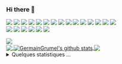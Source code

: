 
### Hi there 👋



  <p>
    <img src="https://img.shields.io/badge/-Visual%20Studio%20Code-23A9F2?style=flat-square&logo=Visual%20Studio%20Code&logoColor=white"/>
    <img src="https://img.shields.io/badge/-Flutter-23A4F2?style=flat-square&logo=Flutter&logoColor=white"/>
    <img src="https://img.shields.io/badge/-Dart-236812?style=flat-square&logo=Dart&logoColor=white"/>
    <img src="https://img.shields.io/badge/-Amplify-E34F26?style=flat-square&logo=Amplify&logoColor=white"/>
     <img src="https://img.shields.io/badge/-Github-181717?style=flat-square&logo=GitHub&logoColor=white"/>
    <img src="https://img.shields.io/badge/-AWS-182841?style=flat-square&logo=AWS&logoColor=white"/>
    <img src="https://img.shields.io/badge/-Git-F44D27?style=flat-square&logo=Git&logoColor=white"/>
    <img src="https://img.shields.io/badge/-NPM-CB3837?style=flat-square&logo=NPM&logoColor=white"/>
     <img src="https://img.shields.io/badge/-Bash-CB3165?style=flat-square&logo=Bash&logoColor=white"/>
    <img src="https://img.shields.io/badge/-Apache-D22128?style=flat-square&logo=Apache&logoColor=white"/>
    <img src="https://img.shields.io/badge/-Trello-0079BF?style=flat-square&logo=Trello&logoColor=white"/>
    <img src="https://img.shields.io/badge/-Slack-E01563?style=flat-square&logo=Slack&logoColor=white"/>
    <img src="https://img.shields.io/badge/-Sketch-FA6400?style=flat-square&logo=Sketch&logoColor=white"/>
    <img src="https://img.shields.io/badge/-MySQL-F29111?style=flat-square&logo=MySQL&logoColor=white"/>
    <img src="https://img.shields.io/badge/-Notion-000000?style=flat-square&logo=Notion&logoColor=white"/><br/>
    <img src="https://img.shields.io/badge/-Laravel-F55247?style=flat-square&logo=Laravel&logoColor=white"/>
    <img src="https://img.shields.io/badge/-WebPack-1C78C0?style=flat-square&logo=WebPack&logoColor=white"/>
    <img src="https://img.shields.io/badge/-ESLint-4B32C3?style=flat-square&logo=ESLint&logoColor=white"/>
    <img src="https://img.shields.io/badge/-HTML5-E34F26?style=flat-square&logo=HTML5&logoColor=white"/>
    <img src="https://img.shields.io/badge/-CSS3-1572B6?style=flat-square&logo=CSS3&logoColor=white"/>
    <img src="https://img.shields.io/badge/-OVH%20Cloud-123F6D?style=flat-square&logo=OVH&logoColor=white"/>
  </p>

<img src="http://views.whatilearened.today/views/github/GermainGrumel/views.svg"/>

<br/>
<a href="https://github.com/GermainGrumel">
  <img align="center" src="https://github-readme-stats.vercel.app/api/top-langs/?username=GermainGrumel&theme=light&hide=java,dart,html,css" />
</a>
<a href="https://github.com/GermainGrumel">
 <img align="center" src="https://github-readme-stats.vercel.app/api?username=GermainGrumel&show_icons=true&theme=light&line_height=27" alt="GermainGrumel's github stats"/>
</a>
<a href="https://github.com/GermainGrumel/Slack-Music-Bot">
  <img align="center" src="https://github-readme-stats.vercel.app/api/pin/?username=GermainGrumel&repo=Slack-Music-Bot&theme=light" />

</a>
<details>
  <h2>Currently learning :</h2>
  <p>Django, Django ORM</p>
   <p>Vue JS</p>
  
  <summary>Quelques statistiques ...</summary><br/>

![Profile Views](http://img.shields.io/badge/Profile%20Views-251-orange)

**🐱 My Github Data** 

> 🏆 130 Contributions in the Year 2021
 > 
> 📦 0 Bytes Used in Github's Storage 
 > 
> 💼 Opted to Hire
 > 
> 📜 29 Public Repositories 
 > 
> 🔑 17 Private Repositories  
 > 
**I'm an owl 🦉** 

```text
🌞 Morning    29 commits     ██░░░░░░░░░░░░░░░░░░░░░░░   10.1% 
🌆 Daytime    117 commits    ██████████░░░░░░░░░░░░░░░   40.77% 
🌃 Evening    99 commits     ████████░░░░░░░░░░░░░░░░░   34.49% 
🌙 Night      42 commits     ███░░░░░░░░░░░░░░░░░░░░░░   14.63%

```
📅 **I'm Most Productive on Monday** 

```text
Monday       63 commits     █████░░░░░░░░░░░░░░░░░░░░   21.95% 
Tuesday      30 commits     ██░░░░░░░░░░░░░░░░░░░░░░░   10.45% 
Wednesday    35 commits     ███░░░░░░░░░░░░░░░░░░░░░░   12.2% 
Thursday     32 commits     ██░░░░░░░░░░░░░░░░░░░░░░░   11.15% 
Friday       39 commits     ███░░░░░░░░░░░░░░░░░░░░░░   13.59% 
Saturday     52 commits     ████░░░░░░░░░░░░░░░░░░░░░   18.12% 
Sunday       36 commits     ███░░░░░░░░░░░░░░░░░░░░░░   12.54%

```


📊 **This Week I Spent My Time On** 

```text
⌚︎ Time Zone: Europe/Paris

💬 Programming Languages: 
AWS                      14 hrs 28 mins      ███████████░░░░░░░░░░░░░░   15.67% 
SCSS                     12 hrs 14 mins      ██████████░░░░░░░░░░░░░░░   12.12% 
PHP                      7  hrs  21 mins     █████░░░░░░░░░░░░░░░░░░░░   9.98% 
Typescript               22 hrs 42 mins      ████████████████░░░░░░░░░   30.12% 
React.js                 27 hrs 58 mins      ████████████████████░░░░░   32.11%

🔥 Editors: 
Chrome                   26 hrs 29 mins     ███████████░░░░░░░░░░░░░░░   25.61% 
VS Code                  45 hrs 15 mins     ██████████████████████░░░░   34.16% 
Putting ideas on Paper   54 hrs 12 mins     █████████████████████████░   39.17% 
Bash                     2  hrs 5mins       █████████░░░░░░░░░░░░░░░░░   1.06%

💻 Operating System: 
Mac OS                  63 hrs 33 mins      █████████████████████████   100% 

```

**I Mostly Code in JavaScript/TypeScript** 

```text
Typescript                    15 repos            █████░░░░░░░░░░░░░░░░░░░░   31.97% 
Javascript                    10 repos            █████░░░░░░░░░░░░░░░░░░░░   22.01% 
React.js                      7 repos             ███░░░░░░░░░░░░░░░░░░░░░░   14.42% 
PHP                           5 repos             ██░░░░░░░░░░░░░░░░░░░░░░░   11.9% 
HTML/SASS                     9 repos             ██░░░░░░░░░░░░░░░░░░░░░░░   19.7%

```


</details>
